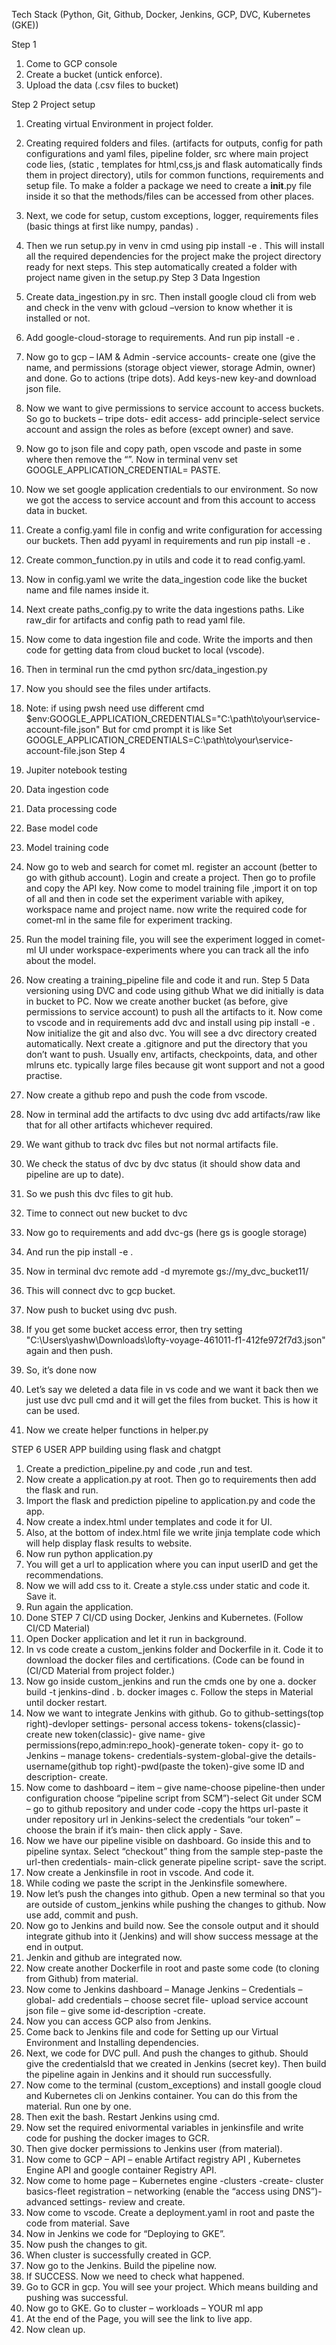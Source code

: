 Tech Stack (Python, Git, Github, Docker, Jenkins, GCP, DVC, Kubernetes (GKE))

Step  1
1.	Come to GCP console
2.	Create a bucket (untick enforce).
3.	Upload the data (.csv files to bucket)

Step 2
Project setup
1.	Creating virtual Environment in project folder.
2.	Creating required folders and files. (artifacts for outputs, config for path configurations and yaml files, pipeline folder, src where main project code lies, (static , templates for html,css,js and flask automatically finds them in project directory), utils for common functions, requirements and setup file. To make a folder a package we need to create a __init__.py file inside it so that the methods/files can be accessed from other places.
3.	Next, we code for setup, custom exceptions, logger, requirements files (basic things at first like numpy, pandas) .
4.	Then we run setup.py in venv in cmd using pip install -e . This will install all the required dependencies for the project make the project directory ready for next steps. This step automatically created a folder with project name given in the setup.py
Step 3
Data Ingestion
1.	Create data_ingestion.py in src. Then install google cloud cli from web and check in the venv with gcloud –version to know whether it is installed or not.
2.	Add google-cloud-storage to requirements. And run pip install -e .
3.	Now go to gcp – IAM & Admin -service accounts- create one (give the name, and permissions (storage object viewer,  storage Admin, owner) and done. Go to actions (tripe dots). Add keys-new key-and download json file.
4.	Now we want to give permissions to service account to access buckets. So go to buckets – tripe dots- edit access- add principle-select service account and assign the roles as before (except owner) and save.
5.	Now go to json file and copy path, open vscode and paste in some where then remove the “”. Now in terminal venv set GOOGLE_APPLICATION_CREDENTIAL= PASTE.
6.	Now we set google application credentials to our environment. So now we got the access to service account and from this account to access data in bucket.
7.	Create a config.yaml file in config and write configuration for accessing our buckets. Then add pyyaml in requirements and run pip install -e .
8.	Create common_function.py in utils and code it to read config.yaml.
9.	Now in config.yaml we write the data_ingestion code like the bucket name and file names inside it.
10.	Next create paths_config.py to write the data ingestions paths. Like raw_dir for artifacts and config path to read yaml file.
11.	Now come to data ingestion file and code. Write the imports and then code for getting data from cloud bucket to local (vscode).
12.	 Then in terminal run the cmd python src/data_ingestion.py
13.	 Now you should see the files under artifacts.
14.	Note: if using pwsh need use different cmd $env:GOOGLE_APPLICATION_CREDENTIALS="C:\path\to\your\service-account-file.json"
But for cmd prompt it is like
Set GOOGLE_APPLICATION_CREDENTIALS=C:\path\to\your\service-account-file.json
Step 4
1.	Jupiter notebook testing
2.	Data ingestion code
3.	Data processing code
4.	Base model code
5.	Model training code
6.	Now go to web and search for comet ml. register an account (better to go with github account). Login and create a project. Then go to profile and copy the API key. Now come to model training file ,import it on top of all and then in code set the experiment variable with apikey, workspace name and project name. now write the required code for comet-ml in the same file for experiment tracking.
7.	Run the model training file, you will see the experiment logged in comet-ml UI under workspace-experiments where you can track all the info about the model.
8.	Now creating a training_pipeline file and code it and run.
Step 5
Data versioning using DVC and code using github
What we did initially is data in bucket to PC.
Now we create another bucket (as before, give permissions to service account) to push all the artifacts to it. Now come to vscode and in requirements add dvc and install using pip install -e .
Now initialize the git and also dvc. You will see a dvc directory created automatically.
Next create a .gitignore and put the directory that you don’t want to push. Usually env, artifacts, checkpoints, data, and other mlruns etc. typically large files because git wont support and not a good practise.

1.	Now create a github repo and push the code from vscode. 
2.	Now in terminal add the artifacts to dvc using dvc add artifacts/raw like that for all other artifacts whichever required.
3.	We want github to track dvc files but not normal artifacts file.
4.	We check the status of dvc by dvc status (it should show data and pipeline are up to date).
5.	So we push this dvc files to git hub.
6.	Time to connect out new bucket to dvc
7.	Now go to requirements and add dvc-gs (here gs is google storage)
8.	And run the pip install -e .
9.	Now in terminal dvc remote add -d myremote gs://my_dvc_bucket11/ 
10.	This will connect dvc to gcp bucket.
11.	Now push to bucket using dvc push.
12.	If you get some bucket access error, then try setting "C:\Users\yashw\Downloads\lofty-voyage-461011-f1-412fe972f7d3.json" again and then push.
13.	So, it’s done now
14.	Let’s say we deleted a data file in vs code and we want it back then we just use dvc pull cmd and it will get the files from bucket. This is how it can be used.
15.	Now we create helper functions in helper.py

STEP 6
USER APP building using flask and chatgpt
1.	Create a prediction_pipeline.py and code ,run and test.
2.	Now create a application.py at root. Then go to requirements then add the flask and run.
3.	Import the flask and prediction pipeline to application.py and code the app.
4.	Now create a index.html under templates and code it for UI.
5.	Also, at the bottom of index.html file we write jinja template code which will help display flask results to website.
6.	Now run python application.py
7.	You will get a url to application where you can input userID and get the recommendations.
8.	Now we will add css to it. Create a style.css under static and code it. Save it.
9.	Run again the application.
10.	Done
STEP 7
CI/CD using Docker, Jenkins and Kubernetes. (Follow CI/CD Material)
1.	Open Docker application and let it run in background.
2.	In vs code create a custom_jenkins folder and Dockerfile in it. Code it to download the docker files and certifications. (Code can be found in (CI/CD Material from project folder.)
3.	Now go inside custom_jenkins and run the cmds one by one
a.	docker build -t jenkins-dind . 
b.	docker images
c.	Follow the steps in Material until docker restart.
4.	Now we want to integrate Jenkins with github. Go to github-settings(top right)-devloper settings- personal access tokens- tokens(classic)-create new token(classic)- give name- give permissions(repo,admin:repo_hook)-generate token- copy it- go to Jenkins – manage tokens- credentials-system-global-give the details-username(github top right)-pwd(paste the token)-give some ID and description- create.
5.	Now come to dashboard – item – give name-choose pipeline-then under configuration choose “pipeline script from SCM”)-select Git under SCM – go to github repository and under code -copy the https url-paste it under repository url in Jenkins-select the credentials “our token” – choose the brain if it’s main- then click apply - Save.
6.	Now we have our pipeline visible on dashboard. Go inside this and to pipeline syntax. Select “checkout” thing from the sample step-paste the url-then credentials- main-click generate pipeline script- save the script.
7.	Now create a Jenkinsfile in root in vscode. And code it.
8.	While coding we paste the script in the Jenkinsfile somewhere.
9.	Now let’s push the changes into github. Open a new terminal so that you are outside of custom_jenkins while pushing the changes to github. Now use  add, commit and push.
10.	Now go to Jenkins and build now. See the console output and it should integrate github into it (Jenkins) and will show success message at the end in output.
11.	Jenkin and github are integrated now.
12.	Now create another Dockerfile in root and paste some code (to cloning from Github) from material.
13.	Now come to Jenkins dashboard – Manage Jenkins – Credentials – global- add credentials – choose secret file- upload service account json file – give some id-description -create.
14.	Now you can access GCP also from Jenkins.
15.	 Come back to Jenkins file and code for Setting up our Virtual Environment and Installing dependencies. 
16.	Next, we code for DVC pull. And push the changes to github. Should give the credentialsId that we created in Jenkins (secret key). Then build the pipeline again in Jenkins and it should run successfully.
17.	Now come to the terminal (custom_exceptions) and install google cloud and Kubernetes cli on Jenkins container. You can do this from the material. Run one by one.
18.	Then exit the bash. Restart Jenkins using cmd.
19.	Now set the required enivormental variables in jenkinsfile and write code for pushing the docker images to GCR.
20.	Then give docker permissions to Jenkins user (from material).
21.	Now come to GCP – API – enable Artifact registry API , Kubernetes Engine API and google container Registry API.
22.	 Now come to home page – Kubernetes engine -clusters -create- cluster basics-fleet registration – networking (enable the “access using DNS”)-advanced settings- review and create.
23.	Now come to vscode. Create a deployment.yaml in root and paste the code from material. Save
24.	Now in Jenkins we code for “Deploying to GKE”.
25.	Now push the changes to git.
26.	When cluster is successfully created in GCP.
27.	Now go to the Jenkins. Build the pipeline now.
28.	If SUCCESS. Now we need to check what happened.
29.	Go to GCR in gcp. You will see your project. Which means building and pushing was successful.
30.	Now go to GKE. Go to cluster – workloads – YOUR ml app
31.	At the end of the Page, you will see the link to live app.
32.	Now clean up.
